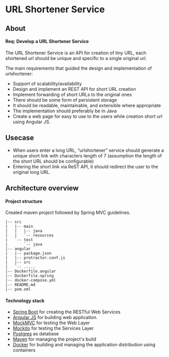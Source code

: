 # URL Shortener Service


## About
#### Req: Develop a URL Shortener Service
The URL Shortener Service is an API for creation of tiny URL, each shortened url should be unique and specific to a single original url.  

The main requirements that guided the design and implementation of urlshortener:
*	Support of scalability/availability
*   Design and implement an REST API for short URL creation
*	Implement forwarding of short URLs to the original ones
*	There should be some form of persistent storage
*	It should be readable, maintainable, and extensible where appropriate
*	The implementation should preferably be in Java
*   Create a web page for easy to use to the users while creation short url using Angular JS.

## Usecase
-  When users enter a long URL, “urlshortener” service should generate a unique short link with characters length of 7 (assumption the length of the short URL should be configurable)
-  Entering the short link via ReST API, it should redirect the user to the original long URL.

## Architecture overview

#### Project structure
Created maven project followed by Spring MVC guidelines. 

```
|-- src
|   |-- main
|   |   |-- java
|   |   `-- resources
|   `-- test
|       `-- java
|-- angular
|   |-- package.json
|   |-- protractor.conf.js
|   |-- src
|   `-- .....
|-- Dockerfile.angular
|-- Dockerfile.spring
|-- docker-compose.yml
|-- README.md
|-- pom.xml
```
#### Technology stack
* [Spring Boot](http://spring.io/projects/spring-boot) for creating the RESTful Web Services
* [Angular JS](https://docs.angularjs.org) for building web application.
* [MockMVC](https://spring.io/guides/gs/testing-web/) for testing the Web Layer
* [Mockito](https://site.mockito.org/) for testing the Services Layer
* [Postgres](https://www.postgresql.org/) as database
* [Maven](https://maven.apache.org/) for managing the project's build
* [Docker](https://www.docker.com/) for building and managing the application distribution using containers

